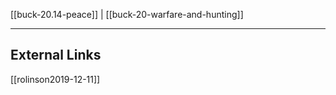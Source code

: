 [[buck-20.14-peace]] | [[buck-20-warfare-and-hunting]]

---

## External Links
[[rolinson2019-12-11]]
